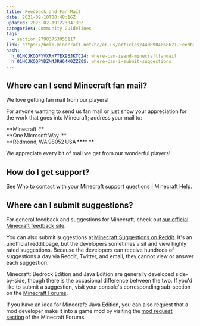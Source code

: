 ```yaml
---
title: Feedback and Fan Mail
date: 2021-09-10T00:48:16Z
updated: 2025-02-19T22:04:30Z
categories: Community Guidelines
tags:
  - section_27983753055117
link: https://help.minecraft.net/hc/en-us/articles/4408904068621-Feedback-and-Fan-Mail
hash:
  h_01HCJKGQPYVXRH7TEX93JKTC24: where-can-isend-minecraftfanmail
  h_01HCJKGQPYDZM4JRH64K0ZZZ0S: where-can-i-submit-suggestions
---
```


## Where can I send Minecraft fan mail?  

We love getting fan mail from our players! 

For anyone wanting to send us fan mail or just show your appreciation for the work that goes into Minecraft; address your mail to:   

**Minecraft  **  
**One Microsoft Way  **  
**Redmond, WA 98052 USA **** **  

We appreciate every bit of mail we get from our wonderful players! 

## How do I get support?

See [Who to contact with your Minecraft support questions \| Minecraft Help](../Performance-Troubleshooting/Who-to-contact-with-your-Minecraft-support-questions.md).

## Where can I submit suggestions? 

For general feedback and suggestions for Minecraft, check out [our official Minecraft feedback site](https://feedback.minecraft.net/hc/en-us).   

You can also submit suggestions at [Minecraft Suggestions on Reddit](https://www.reddit.com/r/minecraftsuggestions/). It's an unofficial reddit page, but the developers sometimes visit and view highly rated suggestions. Because the developers can receive hundreds of suggestions a day via Reddit, Twitter, and email, they cannot view or answer each suggestion.   

Minecraft: Bedrock Edition and Java Edition are generally developed side-by-side, though there is the occasional difference between the two. If you'd like to submit a suggestion, visit your console's corresponding sub-section on the [Minecraft Forums](https://www.minecraftforum.net/forums).

If you have an idea for Minecraft: Java Edition, you can also request that a mod developer make it into a game mod by visiting the [mod request section](https://www.minecraftforum.net/forum/52-requests-ideas-for-mods/) of the Minecraft Forums.
